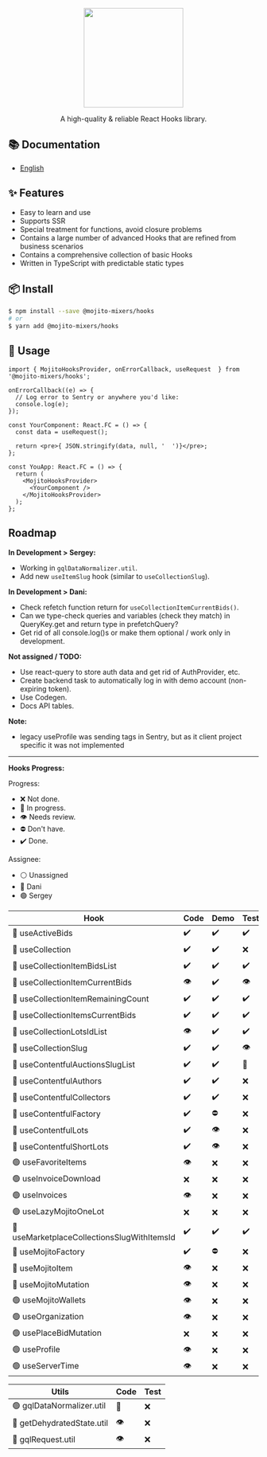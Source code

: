 <p align="center">
  <a href="#">
    <img width="200" src="https://github.com/mojitoinc/mixers/blob/main/public/logo.svg">
  </a>
</p>

<div align="center">
A high-quality & reliable React Hooks library.
</div>

## 📚 Documentation

- [English]()

## ✨ Features

- Easy to learn and use
- Supports SSR
- Special treatment for functions, avoid closure problems
- Contains a large number of advanced Hooks that are refined from business scenarios
- Contains a comprehensive collection of basic Hooks
- Written in TypeScript with predictable static types

## 📦 Install

```bash
$ npm install --save @mojito-mixers/hooks
# or
$ yarn add @mojito-mixers/hooks
```

## 🔨 Usage

```TSX
import { MojitoHooksProvider, onErrorCallback, useRequest  } from '@mojito-mixers/hooks';

onErrorCallback((e) => {
  // Log error to Sentry or anywhere you'd like:
  console.log(e);
});

const YourComponent: React.FC = () => {
  const data = useRequest();

  return <pre>{ JSON.stringify(data, null, '  ')}</pre>;
};

const YouApp: React.FC = () => {
  return (
    <MojitoHooksProvider>
      <YourComponent />
    </MojitoHooksProvider>
  );
};
```

## Roadmap

**In Development > Sergey:**

- Working in `gqlDataNormalizer.util`.
- Add new `useItemSlug` hook (similar to `useCollectionSlug`).

**In Development > Dani:**

- Check refetch function return for `useCollectionItemCurrentBids()`.
- Can we type-check queries and variables (check they match) in QueryKey.get and return type in prefetchQuery?
- Get rid of all console.log()s or make them optional / work only in development.

**Not assigned / TODO:**

- Use react-query to store auth data and get rid of AuthProvider, etc.
- Create backend task to automatically log in with demo account (non-expiring token).
- Use Codegen.
- Docs API tables.

**Note:**

- legacy useProfile was sending tags in Sentry, but as it client project specific it was not implemented

---

**Hooks Progress:**

Progress:

- ❌ Not done.
- 🔨 In progress.
- 👁️ Needs review.
- ⛔ Don't have.
- ✔️ Done.

Assignee:

- ⚪ Unassigned
- 🔵 Dani
- 🟢 Sergey

| Hook                                        | Code | Demo | Test | Docs |
| ------------------------------------------- | ---- | ---- | ---- | ---- |
| 🔵 useActiveBids                            | ✔️   | ✔️   | ✔️   | ✔️   |
| 🔵 useCollection                            | ✔️   | ✔️   | ❌   | ✔️   |
| 🔵 useCollectionItemBidsList                | ✔️   | ✔️   | ✔️   | ✔️   |
| 🔵 useCollectionItemCurrentBids             | 👁️   | ✔️   | 👁️   | ✔️   |
| 🔵 useCollectionItemRemainingCount          | ✔️   | ✔️   | ✔️   | ✔️   |
| 🔵 useCollectionItemsCurrentBids            | ✔️   | ✔️   | ✔️   | ✔️   |
| 🔵 useCollectionLotsIdList                  | 👁️   | ✔️   | ✔️   | ✔️   |
| 🔵 useCollectionSlug                        | ✔️   | ✔️   | 👁️   | ✔️   |
| 🔵 useContentfulAuctionsSlugList            | ✔️   | ✔️   | 🔨   | 👁️   |
| 🔵 useContentfulAuthors                     | ✔️   | ✔️   | ❌   | ✔️   |
| 🔵 useContentfulCollectors                  | ✔️   | ✔️   | ❌   | ✔️   |
| 🔵 useContentfulFactory                     | ✔️   | ⛔   | ❌   | ✔️   |
| 🔵 useContentfulLots                        | ✔️   | 👁️   | ❌   | ✔️   |
| 🔵 useContentfulShortLots                   | ✔️   | 👁️   | ❌   | ✔️   |
| 🟢 useFavoriteItems                         | 👁️   | ❌   | ❌   | ✔️   |
| 🟢 useInvoiceDownload                       | ❌   | ❌   | ❌   | 👁️   |
| 🟢 useInvoices                              | 👁️   | ❌   | ❌   | ✔️   |
| 🟢 useLazyMojitoOneLot                      | ❌   | ❌   | ❌   | 👁️   |
| 🔵 useMarketplaceCollectionsSlugWithItemsId | ✔️   | ✔️   | ✔️   | ✔️   |
| 🔵 useMojitoFactory                         | ✔️   | ⛔   | ❌   | ✔️   |
| 🔵 useMojitoItem                            | 👁️   | ❌   | ❌   | 👁️   |
| 🔵 useMojitoMutation                        | 👁️   | ❌   | ❌   | 👁️   |
| 🟢 useMojitoWallets                         | 👁️   | ❌   | ❌   | ✔️   |
| 🟢 useOrganization                          | 👁️   | ❌   | ❌   | ✔️   |
| 🟢 usePlaceBidMutation                      | ❌   | ❌   | ❌   | 👁️   |
| 🟢 useProfile                               | 👁️   | ❌   | ❌   | ✔️   |
| 🟢 useServerTime                            | 👁️   | ❌   | ❌   | ✔️   |

| Utils                      | Code | Test |
| -------------------------- | ---- | ---- |
| 🟢 gqlDataNormalizer.util  | 🔨   | ❌   |
| 🔵 getDehydratedState.util | 👁️   | ❌   |
| 🔵 gqlRequest.util         | 👁️   | ❌   |
